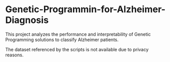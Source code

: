 # Genetic-Programmin-for-Alzheimer-Diagnosis
This project analyzes the performance and interpretability of Genetic Programming solutions to classify Alzheimer patients.

The dataset referenced by the scripts is not available due to privacy reasons.
